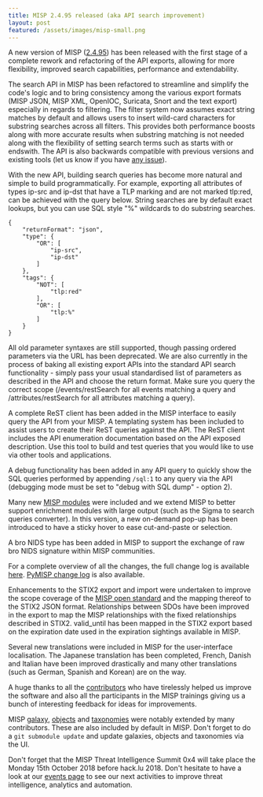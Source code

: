 ```yaml
---
title: MISP 2.4.95 released (aka API search improvement)
layout: post
featured: /assets/images/misp-small.png
---
```


A new version of MISP ([2.4.95](https://github.com/MISP/MISP/tree/v2.4.95)) has been released with the first stage of a complete rework and refactoring of the API exports, allowing for more flexibility, improved search capabilities, performance and extendability.

The search API in MISP has been refactored to streamline and simplify the code's logic and to bring consistency among the various export formats (MISP JSON, MISP XML, OpenIOC, Suricata, Snort and the text export) especially in regards to filtering. The filter system now assumes exact string matches by default and allows users to insert wild-card characters for substring searches across all filters. This provides both performance boosts along with more accurate results when substring matching is not needed along with the flexibility of setting search terms such as starts with or endswith. The API is also backwards compatible with previous versions and existing tools (let us know if you have [any issue](https://www.github/MISP/MISP)).

With the new API, building search queries has become more natural and simple to build programmatically. For example, exporting all attributes of types ip-src and ip-dst that have a TLP marking and are not marked tlp:red, can be achieved with the query below. String searches are by default exact lookups, but you can use SQL style "%" wildcards to do substring searches.

~~~~
{
    "returnFormat": "json",
    "type": {
        "OR": [
            "ip-src",
            "ip-dst"
        ]
    },
    "tags": {
        "NOT": [
            "tlp:red"
        ],
        "OR": [
            "tlp:%"
        ]
    }
}
~~~~

All old parameter syntaxes are still supported, though passing ordered parameters via the URL has been deprecated. We are also currently in the process of baking all existing export APIs into the standard API search functionality - simply pass your usual standardised list of parameters as described in the API and choose the return format. Make sure you query the correct scope (/events/restSearch for all events matching a query and /attributes/restSearch for all attributes matching a query). 

A complete ReST client has been added in the MISP interface to easily query the API from your MISP. A templating system has been included to assist users to create their ReST queries against the API. The ReST client includes the API enumeration documentation based on the API exposed description. Use this tool to build and test queries that you would like to use via other tools and applications.

A debug functionality has been added in any API query to quickly show the SQL queries performed by appending `/sql:1` to any query via the API (debugging mode must be set to "debug with SQL dump" - option 2).

Many new [MISP modules](https://www.github.com/MISP/misp-modules) were included and we extend MISP to better support enrichment modules with large output (such as the Sigma to search queries converter). In this version, a new on-demand pop-up has been introduced to have a sticky hover to ease cut-and-paste or selection.

A bro NIDS type has been added in MISP to support the exchange of raw bro NIDS signature within MISP communities.

For a complete overview of all the changes, the full change log is available [here](https://www.misp.software/Changelog.txt). [PyMISP change log](https://www.misp.software/PyMISP-Changelog.txt) is also available.

Enhancements to the STIX2 export and import were undertaken to improve the scope coverage of the [MISP open standard](https://github.com/MISP/misp-rfc) and the mapping thereof to the STIX2 JSON format. Relationships between SDOs have been improved in the export to map the MISP relationships with the fixed relationships described in STIX2. valid_until has been mapped in the STIX2 export based on the expiration date used in the expiration sightings available in MISP.

Several new translations were included in MISP for the user-interface localisation. The Japanese translation has been completed, French, Danish and Italian have been improved drastically and many other translations (such as German, Spanish and Korean) are on the way. 

A huge thanks to all the [contributors](/contributors) who have tirelessly helped us improve the software and also all the participants in the MISP trainings giving us a bunch of interesting feedback for ideas for improvements.

MISP [galaxy](/galaxy.pdf), [objects](/objects.pdf) and [taxonomies](/taxonomies.pdf) were notably extended by many contributors. These are also included by default in MISP. Don't forget to do a `git submodule update` and update galaxies, objects and taxonomies via the UI.

Don't forget that the MISP Threat Intelligence Summit 0x4 will take place the Monday 15th October 2018 before hack.lu 2018. Don't hesitate to have a look at our [events page](http://www.misp-project.org/events/) to see our next activities to improve threat intelligence, analytics and automation.
